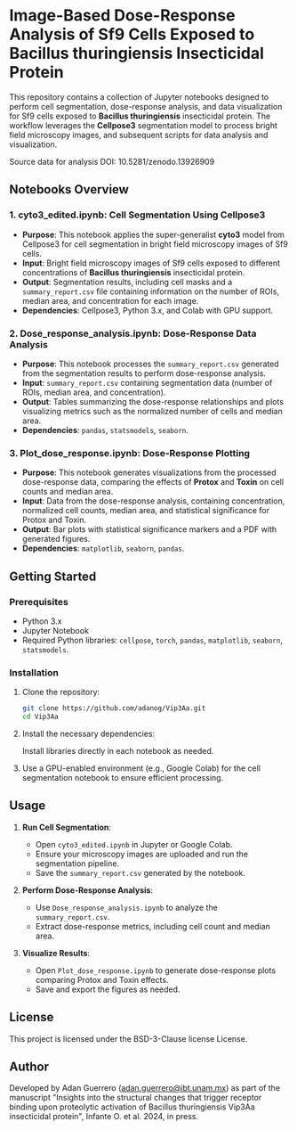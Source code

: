 
# Image-Based Dose-Response Analysis of Sf9 Cells Exposed to Bacillus thuringiensis Insecticidal Protein

This repository contains a collection of Jupyter notebooks designed to perform cell segmentation, dose-response analysis, and data visualization for Sf9 cells exposed to **Bacillus thuringiensis** insecticidal protein. The workflow leverages the **Cellpose3** segmentation model to process bright field microscopy images, and subsequent scripts for data analysis and visualization.

Source data for analysis
DOI: 10.5281/zenodo.13926909

## Notebooks Overview

### 1. **cyto3_edited.ipynb**: Cell Segmentation Using Cellpose3
- **Purpose**: This notebook applies the super-generalist **cyto3** model from Cellpose3 for cell segmentation in bright field microscopy images of Sf9 cells.
- **Input**: Bright field microscopy images of Sf9 cells exposed to different concentrations of **Bacillus thuringiensis** insecticidal protein.
- **Output**: Segmentation results, including cell masks and a `summary_report.csv` file containing information on the number of ROIs, median area, and concentration for each image.
- **Dependencies**: Cellpose3, Python 3.x, and Colab with GPU support.
  
### 2. **Dose_response_analysis.ipynb**: Dose-Response Data Analysis
- **Purpose**: This notebook processes the `summary_report.csv` generated from the segmentation results to perform dose-response analysis.
- **Input**: `summary_report.csv` containing segmentation data (number of ROIs, median area, and concentration).
- **Output**: Tables summarizing the dose-response relationships and plots visualizing metrics such as the normalized number of cells and median area.
- **Dependencies**: `pandas`, `statsmodels`, `seaborn`.

### 3. **Plot_dose_response.ipynb**: Dose-Response Plotting
- **Purpose**: This notebook generates visualizations from the processed dose-response data, comparing the effects of **Protox** and **Toxin** on cell counts and median area.
- **Input**: Data from the dose-response analysis, containing concentration, normalized cell counts, median area, and statistical significance for Protox and Toxin.
- **Output**: Bar plots with statistical significance markers and a PDF with generated figures.
- **Dependencies**: `matplotlib`, `seaborn`, `pandas`.

## Getting Started

### Prerequisites
- Python 3.x
- Jupyter Notebook
- Required Python libraries: `cellpose`, `torch`, `pandas`, `matplotlib`, `seaborn`, `statsmodels`.

### Installation
1. Clone the repository:
   ```bash
   git clone https://github.com/adanog/Vip3Aa.git
   cd Vip3Aa
   ```
2. Install the necessary dependencies:
  
    Install libraries directly in each notebook as needed.

3. Use a GPU-enabled environment (e.g., Google Colab) for the cell segmentation notebook to ensure efficient processing.

## Usage

1. **Run Cell Segmentation**:
   - Open `cyto3_edited.ipynb` in Jupyter or Google Colab.
   - Ensure your microscopy images are uploaded and run the segmentation pipeline.
   - Save the `summary_report.csv` generated by the notebook.

2. **Perform Dose-Response Analysis**:
   - Use `Dose_response_analysis.ipynb` to analyze the `summary_report.csv`.
   - Extract dose-response metrics, including cell count and median area.

3. **Visualize Results**:
   - Open `Plot_dose_response.ipynb` to generate dose-response plots comparing Protox and Toxin effects.
   - Save and export the figures as needed.

## License

This project is licensed under the BSD-3-Clause license License.

## Author

Developed by Adan Guerrero (adan.guerrero@ibt.unam.mx) as part of the manuscript "Insights into the structural changes that trigger receptor binding upon proteolytic activation of Bacillus thuringiensis Vip3Aa insecticidal protein", Infante O. et al. 2024, in press.

